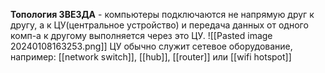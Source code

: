**Топология ЗВЕЗДА** - компьютеры подключаются не напрямую друг к другу, а к ЦУ(центральное устройство) и передача данных от одного комп-а к другому выполняется через это ЦУ. ![[Pasted image 20240108163253.png]]
ЦУ обычно служит сетевое оборудование, например: [[network switch]], [[hub]], [[router]] или [[wifi hotspot]]